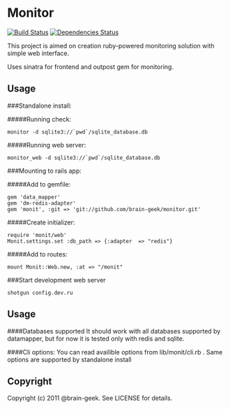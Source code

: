 Monitor
===============

[![Build Status](https://secure.travis-ci.org/brain-geek/monitor.png)](http://travis-ci.org/brain-geek/monitor)
[![Dependencies Status](https://gemnasium.com/brain-geek/monitor.png)](https://gemnasium.com/brain-geek/monitor)

This project is aimed on creation ruby-powered monitoring solution with simple web interface.

Uses sinatra for frontend and outpost gem for monitoring. 

Usage
-----
###Standalone install:

#####Running check:

	monitor -d sqlite3://`pwd`/sqlite_database.db

#####Running web server:

	monitor_web -d sqlite3://`pwd`/sqlite_database.db

###Mounting to rails app:

#####Add to gemfile:

	gem 'data_mapper'
	gem 'dm-redis-adapter'
	gem 'monit', :git => 'git://github.com/brain-geek/monitor.git'

#####Create initializer:

	require 'monit/web'
	Monit.settings.set :db_path => {:adapter  => "redis"}

#####Add to routes:

	mount Monit::Web.new, :at => "/monit"

###Start development web server

	shotgun config.dev.ru

Usage
-----
####Databases supported
It should work with all databases supported by datamapper, but for now it is tested only with redis and sqlite.


####Cli options:
You can read availible options from lib/monit/cli.rb . Same options are supported by standalone install

Copyright
---------

Copyright (c) 2011 @brain-geek. See LICENSE for details.

